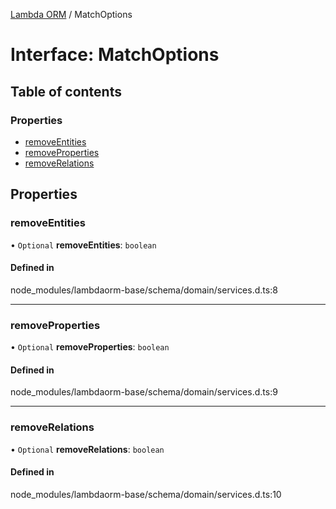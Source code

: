 [Lambda ORM](../README.md) / MatchOptions

# Interface: MatchOptions

## Table of contents

### Properties

- [removeEntities](MatchOptions.md#removeentities)
- [removeProperties](MatchOptions.md#removeproperties)
- [removeRelations](MatchOptions.md#removerelations)

## Properties

### removeEntities

• `Optional` **removeEntities**: `boolean`

#### Defined in

node_modules/lambdaorm-base/schema/domain/services.d.ts:8

___

### removeProperties

• `Optional` **removeProperties**: `boolean`

#### Defined in

node_modules/lambdaorm-base/schema/domain/services.d.ts:9

___

### removeRelations

• `Optional` **removeRelations**: `boolean`

#### Defined in

node_modules/lambdaorm-base/schema/domain/services.d.ts:10
